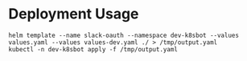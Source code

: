 Deployment Usage
=================


```
helm template --name slack-oauth --namespace dev-k8sbot --values values.yaml --values values-dev.yaml ./ > /tmp/output.yaml
kubectl -n dev-k8sbot apply -f /tmp/output.yaml
```
